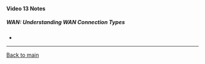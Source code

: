 #### Video 13 Notes

##### WAN: Understanding WAN Connection Types
- 

---

[Back to main](https://github.com/rot0xd/CBTNuggets/blob/master/CCNA/ICND-2/README.md)

